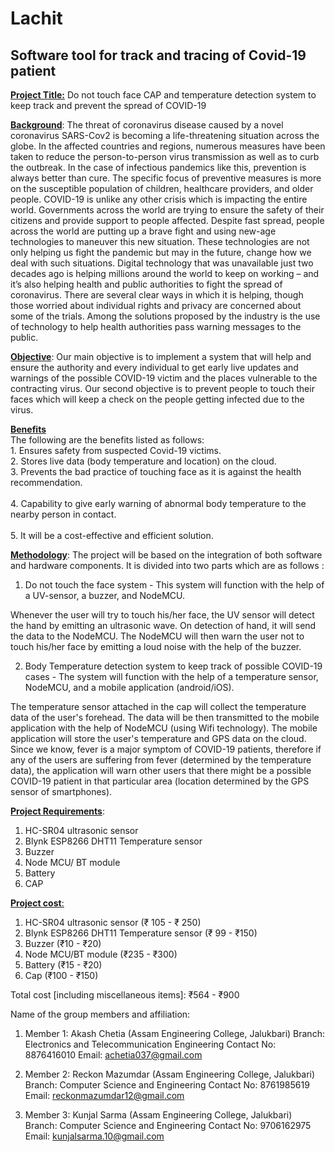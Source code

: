 # Lachit

## Software tool for track and tracing of Covid-19 patient

<ins>**Project Title:**</ins> Do not touch face CAP and temperature detection system to keep track and prevent the spread of COVID-19

<ins>**Background**</ins>:  The threat of coronavirus disease caused by a novel coronavirus SARS-Cov2 is becoming a life-threatening situation across the globe. In the affected countries and regions, numerous measures have been taken to reduce the person-to-person virus transmission as well as to curb the outbreak. In the case of infectious pandemics like this, prevention is always better than cure. The specific focus of preventive measures is more on the susceptible population of children, healthcare providers, and older people. COVID-19 is unlike any other crisis which is impacting the entire world. Governments across the world are trying to ensure the safety of their citizens and provide support to people affected. Despite fast spread, people across the world are putting up a brave fight and using new-age technologies to maneuver this new situation. These technologies are not only helping us fight the pandemic but may in the future, change how we deal with such situations.
Digital technology that was unavailable just two decades ago is helping millions around the world to keep on working – and it’s also helping health and public authorities to fight the spread of coronavirus. There are several clear ways in which it is helping, though those worried about individual rights and privacy are concerned about some of the trials. Among the solutions proposed by the industry is the use of technology to help health authorities pass warning messages to the public.

<ins>**Objective**</ins>: Our main objective is to implement a system that will help and ensure the authority and every individual to get early live updates and warnings of the possible COVID-19 victim and the places vulnerable to the contracting virus. Our second objective is to prevent people to touch their faces which will keep a check on the people getting infected due to the virus. 


<ins>**Benefits**</ins>  
                  The following are the benefits listed as follows:<br>
	                 1. Ensures safety from suspected Covid-19 victims.<br>
                   2. Stores live data (body temperature and location) on the cloud.<br>
                   3. Prevents the bad practice of touching face as it is against the health recommendation.<br>   
                   4. Capability to give early warning of abnormal body temperature to the nearby person in contact.<br>    
                   5.  It will be a cost-effective and efficient solution.        
 
<ins>**Methodology**</ins>:  The project will be based on the integration of both software and hardware components. It is divided into two parts which are as follows :<br>
1) Do not touch the face system - This system will function with the help of a UV-sensor, a buzzer, and NodeMCU.<br>

Whenever the user will try to touch his/her face, the UV sensor will detect the hand by emitting an ultrasonic wave. On detection of hand, it will send the data to the NodeMCU. The NodeMCU will then warn the user not to touch his/her face by emitting a loud noise with the help of the buzzer.


2) Body Temperature detection system to keep track of possible COVID-19 cases - The system will function with the help of a temperature sensor, NodeMCU, and a mobile application (android/iOS).<br>

The temperature sensor attached in the cap will collect the temperature data of the user's forehead. The data will be then transmitted to the mobile application with the help of NodeMCU (using Wifi technology). The mobile application will store the user's temperature and GPS data on the cloud. Since we know, fever is a major symptom of COVID-19 patients, therefore if any of the users are suffering from fever (determined by the temperature data), the application will warn other users that there might be a possible COVID-19 patient in that particular area (location determined by the GPS sensor of smartphones).<br>


<ins>**Project Requirements**</ins>:  
1. HC-SR04 ultrasonic sensor<br> 
2. Blynk ESP8266 DHT11 Temperature sensor<br>   
3. Buzzer<br>     
4. Node MCU/ BT module<br>  
5. Battery<br>  
6. CAP<br> 




<ins>**Project cost**<ins>: 
 
1. HC-SR04 ultrasonic sensor (₹ 105 - ₹ 250)<br>
2. Blynk ESP8266 DHT11 Temperature sensor (₹ 99 - ₹150)<br>
3. Buzzer (₹10 - ₹20)<br>
4. Node MCU/BT module (₹235 - ₹300)<br>
5. Battery (₹15 - ₹20)<br>
6. Cap (₹100 - ₹150)<br>

Total cost [including miscellaneous items]: ₹564 - ₹900<br>


Name of the group members and affiliation: 

1. Member 1:  Akash Chetia (Assam Engineering College, Jalukbari)
                        Branch: Electronics and Telecommunication Engineering
                        Contact No: 8876416010
                        Email: achetia037@gmail.com

2. Member 2:  Reckon Mazumdar (Assam Engineering College, Jalukbari)
                        Branch: Computer Science and Engineering
                        Contact No: 8761985619
                        Email: reckonmazumdar12@gmail.com

3. Member 3:  Kunjal Sarma (Assam Engineering College, Jalukbari)
                        Branch: Computer Science and Engineering
                        Contact No: 9706162975
                        Email: kunjalsarma.10@gmail.com













